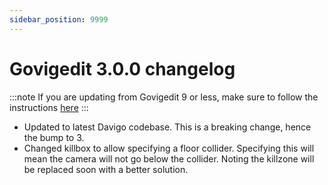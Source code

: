 ```yaml
---
sidebar_position: 9999
---
```

# Govigedit 3.0.0 changelog

:::note
If you are updating from Govigedit 9 or less, make sure to follow the instructions [here](guides/updating)
:::

- Updated to latest Davigo codebase. This is a breaking change, hence the bump to 3. 
- Changed killbox to allow specifying a floor collider. Specifying this will mean the camera will not go below the collider. Noting the killzone will be replaced soon with a better solution. 

